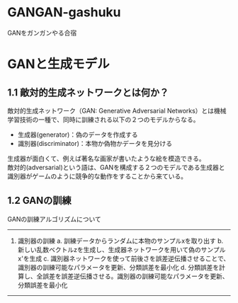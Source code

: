 # GANGAN-gashuku
GANをガンガンやる合宿

# GANと生成モデル
## 1.1 敵対的生成ネットワークとは何か？

敵対的生成ネットワーク（GAN: Generative Adversarial Networks）とは機械学習技術の一種で、同時に訓練される以下の２つのモデルからなる。

- 生成器(generator)：偽のデータを作成する
- 識別器(discriminator)：本物か偽物かデータを見分ける

生成器が面白くて、例えば著名な画家が書いたような絵を模造できる。  
敵対的(adversarial)という語は、GANを構成する２つのモデルである生成器と識別器がゲームのように競争的な動作をすることから来ている。

## 1.2 GANの訓練
GANの訓練アルゴリズムについて
* * *

1. 識別器の訓練
  a. 訓練データからランダムに本物のサンプルxを取り出す
  b. 新しい乱数ベクトルzを生成し、生成器ネットワークを用いて偽のサンプルx'を生成
  c. 識別器ネットワークを使って前後さを誤差逆伝播させることで、識別器の訓練可能なパラメータを更新、分類誤差を最小化
  d. 分類誤差を計算し、全誤差を誤差逆伝播させる。識別器の訓練可能なパラメータを更新、分類誤差を最小化

* * * 
